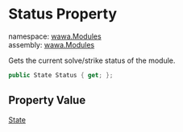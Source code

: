 # Status Property

namespace: [wawa\.Modules](../../wawa.Modules.md)<br />
assembly: [wawa\.Modules](../../../wawa.Modules.md)

Gets the current solve/strike status of the module\.

```csharp
public State Status { get; };
```

## Property Value

[State](../../../wawa.Modules/wawa.Modules/State.md)

